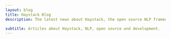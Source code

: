 ```yaml
---
layout: blog
title: Haystack Blog
description: The latest news about Haystack, the open source NLP framework.

subtitle: Articles about Haystack, NLP, open source and development. 
---
```

